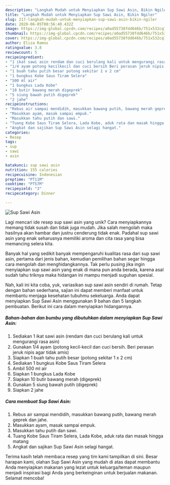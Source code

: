 ```yaml
---
description: "Langkah Mudah untuk Menyiapkan Sup Sawi Asin, Bikin Ngiler"
title: "Langkah Mudah untuk Menyiapkan Sup Sawi Asin, Bikin Ngiler"
slug: 217-langkah-mudah-untuk-menyiapkan-sup-sawi-asin-bikin-ngiler
date: 2020-06-05T00:56:40.432Z
image: https://img-global.cpcdn.com/recipes/a0ad55738fdd646b/751x532cq70/sup-sawi-asin-foto-resep-utama.jpg
thumbnail: https://img-global.cpcdn.com/recipes/a0ad55738fdd646b/751x532cq70/sup-sawi-asin-foto-resep-utama.jpg
cover: https://img-global.cpcdn.com/recipes/a0ad55738fdd646b/751x532cq70/sup-sawi-asin-foto-resep-utama.jpg
author: Eliza Ramos
ratingvalue: 3.8
reviewcount: 5
recipeingredient:
- "1 ikat sawi asin rendam dan cuci berulang kali untuk mengurangi rasa asin"
- "1/4 ayam potong kecilkecil dan cuci bersih Beri perasan jeruk nipis agar tidak amis"
- "1 buah tahu putih besar potong sekitar 1 x 2 cm"
- "1 bungkus Kobe Saus Tiram Selera"
- "500 ml air"
- "1 bungkus Lada Kobe"
- "10 butir bawang merah digeprek"
- "5 siung bawah putih digeprek"
- "2 jahe"
recipeinstructions:
- "Rebus air sampai mendidih, masukkan bawang putih, bawang merah geprek dan jahe."
- "Masukkan ayam, masak sampai empuk."
- "Masukkan tahu putih dan sawi."
- "Tuang Kobe Saus Tiram Selera, Lada Kobe, aduk rata dan masak hingga matang"
- "Angkat dan sajikan Sup Sawi Asin selagi hangat."
categories:
- Resep
tags:
- sup
- sawi
- asin

katakunci: sup sawi asin 
nutrition: 155 calories
recipecuisine: Indonesian
preptime: "PT11M"
cooktime: "PT57M"
recipeyield: "3"
recipecategory: Dinner

---
```



![Sup Sawi Asin](https://img-global.cpcdn.com/recipes/a0ad55738fdd646b/751x532cq70/sup-sawi-asin-foto-resep-utama.jpg)

Lagi mencari ide resep sup sawi asin yang unik? Cara menyiapkannya memang tidak susah dan tidak juga mudah. Jika salah mengolah maka hasilnya akan hambar dan justru cenderung tidak enak. Padahal sup sawi asin yang enak seharusnya memiliki aroma dan cita rasa yang bisa memancing selera kita.



Banyak hal yang sedikit banyak mempengaruhi kualitas rasa dari sup sawi asin, pertama dari jenis bahan, kemudian pemilihan bahan segar hingga cara mengolah dan menghidangkannya. Tak perlu pusing jika ingin menyiapkan sup sawi asin yang enak di mana pun anda berada, karena asal sudah tahu triknya maka hidangan ini mampu menjadi suguhan spesial.


Nah, kali ini kita coba, yuk, variasikan sup sawi asin sendiri di rumah. Tetap dengan bahan sederhana, sajian ini dapat memberi manfaat untuk membantu menjaga kesehatan tubuhmu sekeluarga. Anda dapat menyiapkan Sup Sawi Asin menggunakan 9 bahan dan 5 langkah pembuatan. Berikut ini cara dalam menyiapkan hidangannya.

<!--inarticleads1-->

##### Bahan-bahan dan bumbu yang dibutuhkan dalam menyiapkan Sup Sawi Asin:

1. Sediakan 1 ikat sawi asin (rendam dan cuci berulang kali untuk mengurangi rasa asin)
1. Gunakan 1/4 ayam (potong kecil-kecil dan cuci bersih. Beri perasan jeruk nipis agar tidak amis)
1. Siapkan 1 buah tahu putih besar (potong sekitar 1 x 2 cm)
1. Sediakan 1 bungkus Kobe Saus Tiram Selera
1. Ambil 500 ml air
1. Siapkan 1 bungkus Lada Kobe
1. Siapkan 10 butir bawang merah (digeprek)
1. Gunakan 5 siung bawah putih (digeprek)
1. Siapkan 2 jahe




<!--inarticleads2-->

##### Cara membuat Sup Sawi Asin:

1. Rebus air sampai mendidih, masukkan bawang putih, bawang merah geprek dan jahe.
1. Masukkan ayam, masak sampai empuk.
1. Masukkan tahu putih dan sawi.
1. Tuang Kobe Saus Tiram Selera, Lada Kobe, aduk rata dan masak hingga matang
1. Angkat dan sajikan Sup Sawi Asin selagi hangat.




Terima kasih telah membaca resep yang tim kami tampilkan di sini. Besar harapan kami, olahan Sup Sawi Asin yang mudah di atas dapat membantu Anda menyiapkan makanan yang lezat untuk keluarga/teman maupun menjadi inspirasi bagi Anda yang berkeinginan untuk berjualan makanan. Selamat mencoba!
